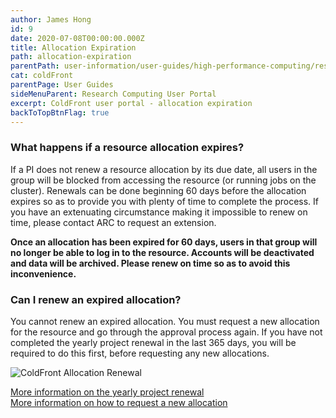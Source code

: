 ```yaml
---
author: James Hong
id: 9
date: 2020-07-08T00:00:00.000Z
title: Allocation Expiration
path: allocation-expiration
parentPath: user-information/user-guides/high-performance-computing/research-computing-user-portal
cat: coldFront
parentPage: User Guides
sideMenuParent: Research Computing User Portal
excerpt: ColdFront user portal - allocation expiration
backToTopBtnFlag: true
---
```


### What happens if a resource allocation expires?

If a PI does not renew a resource allocation by its due date, all users in the group will be blocked from accessing the resource (or running jobs on the cluster).  Renewals can be done beginning 60 days before the allocation expires so as to provide you with plenty of time to complete the process.  If you have an extenuating circumstance making it impossible to renew on time, please contact ARC to request an extension.

**Once an allocation has been expired for 60 days, users in that group will no longer be able to log in to the resource.  Accounts will be deactivated and data will be archived.  Please renew on time so as to avoid this inconvenience.**

### Can I renew an expired allocation?

You cannot renew an expired allocation.  You must request a new allocation for the resource and go through the approval process again.  If you have not completed the yearly project renewal in the last 365 days, you will be required to do this first, before requesting any new allocations.  

![ColdFront Allocation Renewal](/images/coldfront_allocation_expires.png)

[More information on the yearly project renewal](yearly-project-renewal)  
[More information on how to request a new allocation](request-new-allocation)
